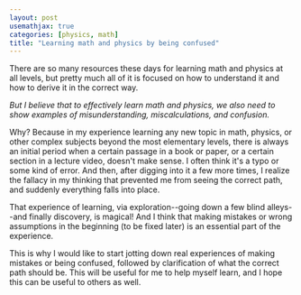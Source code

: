 ```yaml
---
layout: post
usemathjax: true
categories: [physics, math]
title: "Learning math and physics by being confused"
---
```


There are so many resources these days for learning math and physics at all levels, but pretty much all of it is focused on how to understand it and how to derive it in the correct way.

*But I believe that to effectively learn math and physics, we also need to show examples of misunderstanding, miscalculations, and confusion.*

Why? Because in my experience learning any new topic in math, physics, or other complex subjects beyond the most elementary levels, there is always an initial period when a certain passage in a book or paper, or a certain section in a lecture video, doesn't make sense. I often think it's a typo or some kind of error. And then, after digging into it a few more times, I realize the fallacy in my thinking that prevented me from seeing the correct path, and suddenly everything falls into place. 

That experience of learning, via exploration--going down a few blind alleys--and finally discovery, is magical! And I think that making mistakes or wrong assumptions in the beginning (to be fixed later) is an essential part of the experience.

This is why I would like to start jotting down real experiences of making mistakes or being confused, followed by clarification of what the correct path should be. This will be useful for me to help myself learn, and I hope this can be useful to others as well.



